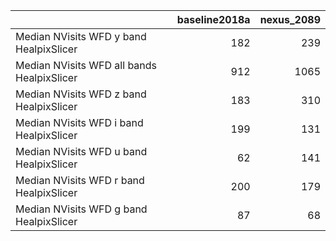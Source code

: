 |                                            |   baseline2018a |   nexus_2089 |
|:-------------------------------------------|----------------:|-------------:|
| Median NVisits WFD y band HealpixSlicer    |             182 |          239 |
| Median NVisits WFD all bands HealpixSlicer |             912 |         1065 |
| Median NVisits WFD z band HealpixSlicer    |             183 |          310 |
| Median NVisits WFD i band HealpixSlicer    |             199 |          131 |
| Median NVisits WFD u band HealpixSlicer    |              62 |          141 |
| Median NVisits WFD r band HealpixSlicer    |             200 |          179 |
| Median NVisits WFD g band HealpixSlicer    |              87 |           68 |
